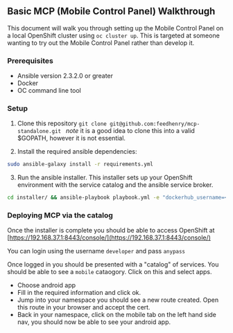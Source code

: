 ## Basic MCP (Mobile Control Panel) Walkthrough

This document will walk you through setting up the Mobile Control Panel on a local OpenShift cluster using ```oc cluster up```. This is targeted at someone wanting to try out the Mobile Control Panel rather than develop it.

### Prerequisites 

- Ansible version 2.3.2.0 or greater
- Docker
- OC command line tool

### Setup

1) Clone this repository  ```git clone git@github.com:feedhenry/mcp-standalone.git ``` *note* it is a good idea to clone this into a valid $GOPATH, however it is not essential.

2) Install the required ansible dependencies: 
```sh
sudo ansible-galaxy install -r requirements.yml
```

3) Run the ansible installer. This installer sets up your OpenShift environment with the service catalog and the ansible service broker.

```sh
cd installer/ && ansible-playbook playbook.yml -e "dockerhub_username=<your docker login>" -e "dockerhub_password=<your docker password>" -e "dockerhub_org=<docker org containing APBs>" --ask-become-pass
```

### Deploying MCP via the catalog

Once the installer is complete you should be able to access OpenShift at [https://192.168.37.1:8443/console/](https://192.168.37.1:8443/console/) 

You can login using the username ```developer``` and pass ```anypass```

Once logged in you should be presented with a "catalog" of services. You should be able to see a ```mobile``` cataogory. Click on this and select apps.

- Choose android app
- Fill in the required information and click ok.
- Jump into your namespace you should see a new route created. Open this route in your browser and accept the cert.
- Back in  your namespace, click on the mobile tab on the left hand side nav, you should now be able to see your android app.


